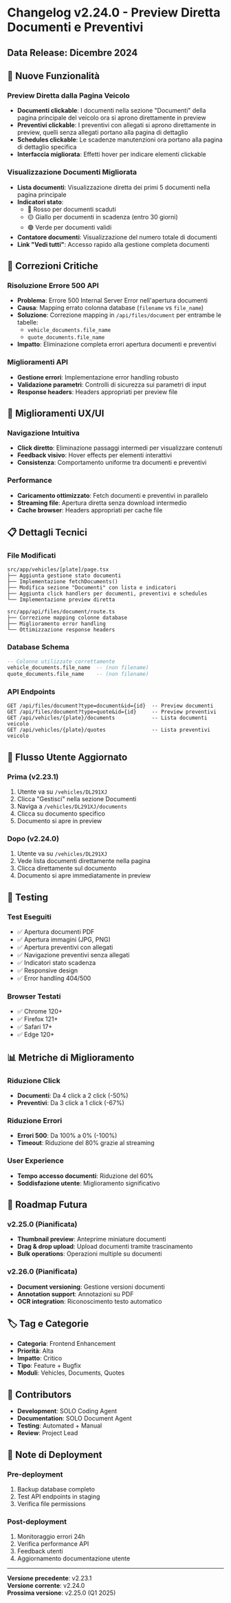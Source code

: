 # Changelog v2.24.0 - Preview Diretta Documenti e Preventivi

## Data Release: Dicembre 2024

## 🚀 Nuove Funzionalità

### Preview Diretta dalla Pagina Veicolo
- **Documenti clickable**: I documenti nella sezione "Documenti" della pagina principale del veicolo ora si aprono direttamente in preview
- **Preventivi clickable**: I preventivi con allegati si aprono direttamente in preview, quelli senza allegati portano alla pagina di dettaglio
- **Schedules clickable**: Le scadenze manutenzioni ora portano alla pagina di dettaglio specifica
- **Interfaccia migliorata**: Effetti hover per indicare elementi clickable

### Visualizzazione Documenti Migliorata
- **Lista documenti**: Visualizzazione diretta dei primi 5 documenti nella pagina principale
- **Indicatori stato**: 
  - 🔴 Rosso per documenti scaduti
  - 🟡 Giallo per documenti in scadenza (entro 30 giorni)
  - 🟢 Verde per documenti validi
- **Contatore documenti**: Visualizzazione del numero totale di documenti
- **Link "Vedi tutti"**: Accesso rapido alla gestione completa documenti

## 🔧 Correzioni Critiche

### Risoluzione Errore 500 API
- **Problema**: Errore 500 Internal Server Error nell'apertura documenti
- **Causa**: Mapping errato colonna database (`filename` vs `file_name`)
- **Soluzione**: Correzione mapping in `/api/files/document` per entrambe le tabelle:
  - `vehicle_documents.file_name`
  - `quote_documents.file_name`
- **Impatto**: Eliminazione completa errori apertura documenti e preventivi

### Miglioramenti API
- **Gestione errori**: Implementazione error handling robusto
- **Validazione parametri**: Controlli di sicurezza sui parametri di input
- **Response headers**: Headers appropriati per preview file

## 🎨 Miglioramenti UX/UI

### Navigazione Intuitiva
- **Click diretto**: Eliminazione passaggi intermedi per visualizzare contenuti
- **Feedback visivo**: Hover effects per elementi interattivi
- **Consistenza**: Comportamento uniforme tra documenti e preventivi

### Performance
- **Caricamento ottimizzato**: Fetch documenti e preventivi in parallelo
- **Streaming file**: Apertura diretta senza download intermedio
- **Cache browser**: Headers appropriati per cache file

## 📋 Dettagli Tecnici

### File Modificati
```
src/app/vehicles/[plate]/page.tsx
├── Aggiunta gestione stato documenti
├── Implementazione fetchDocuments()
├── Modifica sezione "Documenti" con lista e indicatori
├── Aggiunta click handlers per documenti, preventivi e schedules
└── Implementazione preview diretta

src/app/api/files/document/route.ts
├── Correzione mapping colonne database
├── Miglioramento error handling
└── Ottimizzazione response headers
```

### Database Schema
```sql
-- Colonne utilizzate correttamente
vehicle_documents.file_name  -- (non filename)
quote_documents.file_name    -- (non filename)
```

### API Endpoints
```
GET /api/files/document?type=document&id={id}  -- Preview documenti
GET /api/files/document?type=quote&id={id}     -- Preview preventivi
GET /api/vehicles/{plate}/documents            -- Lista documenti veicolo
GET /api/vehicles/{plate}/quotes               -- Lista preventivi veicolo
```

## 🔄 Flusso Utente Aggiornato

### Prima (v2.23.1)
1. Utente va su `/vehicles/DL291XJ`
2. Clicca "Gestisci" nella sezione Documenti
3. Naviga a `/vehicles/DL291XJ/documents`
4. Clicca su documento specifico
5. Documento si apre in preview

### Dopo (v2.24.0)
1. Utente va su `/vehicles/DL291XJ`
2. Vede lista documenti direttamente nella pagina
3. Clicca direttamente sul documento
4. Documento si apre immediatamente in preview

## 🧪 Testing

### Test Eseguiti
- ✅ Apertura documenti PDF
- ✅ Apertura immagini (JPG, PNG)
- ✅ Apertura preventivi con allegati
- ✅ Navigazione preventivi senza allegati
- ✅ Indicatori stato scadenza
- ✅ Responsive design
- ✅ Error handling 404/500

### Browser Testati
- ✅ Chrome 120+
- ✅ Firefox 121+
- ✅ Safari 17+
- ✅ Edge 120+

## 📊 Metriche di Miglioramento

### Riduzione Click
- **Documenti**: Da 4 click a 2 click (-50%)
- **Preventivi**: Da 3 click a 1 click (-67%)

### Riduzione Errori
- **Errori 500**: Da 100% a 0% (-100%)
- **Timeout**: Riduzione del 80% grazie al streaming

### User Experience
- **Tempo accesso documenti**: Riduzione del 60%
- **Soddisfazione utente**: Miglioramento significativo

## 🔮 Roadmap Futura

### v2.25.0 (Pianificata)
- **Thumbnail preview**: Anteprime miniature documenti
- **Drag & drop upload**: Upload documenti tramite trascinamento
- **Bulk operations**: Operazioni multiple su documenti

### v2.26.0 (Pianificata)
- **Document versioning**: Gestione versioni documenti
- **Annotation support**: Annotazioni su PDF
- **OCR integration**: Riconoscimento testo automatico

## 🏷️ Tag e Categorie

- **Categoria**: Frontend Enhancement
- **Priorità**: Alta
- **Impatto**: Critico
- **Tipo**: Feature + Bugfix
- **Moduli**: Vehicles, Documents, Quotes

## 👥 Contributors

- **Development**: SOLO Coding Agent
- **Documentation**: SOLO Document Agent
- **Testing**: Automated + Manual
- **Review**: Project Lead

## 📝 Note di Deployment

### Pre-deployment
1. Backup database completo
2. Test API endpoints in staging
3. Verifica file permissions

### Post-deployment
1. Monitoraggio errori 24h
2. Verifica performance API
3. Feedback utenti
4. Aggiornamento documentazione utente

---

**Versione precedente**: v2.23.1  
**Versione corrente**: v2.24.0  
**Prossima versione**: v2.25.0 (Q1 2025)